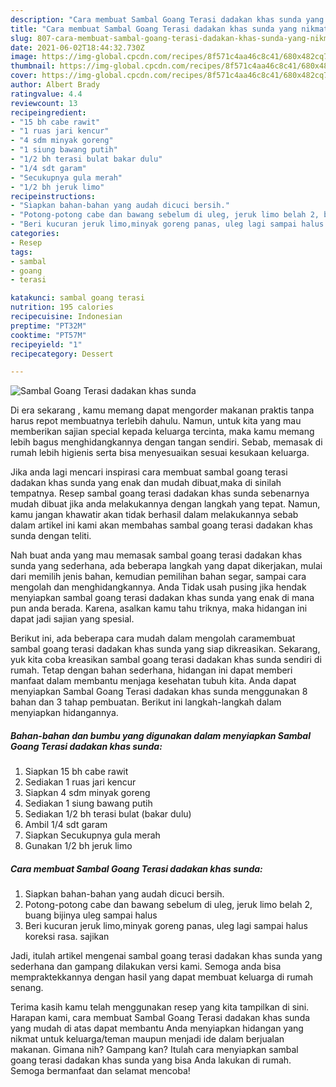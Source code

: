 ```yaml
---
description: "Cara membuat Sambal Goang Terasi dadakan khas sunda yang nikmat Untuk Jualan"
title: "Cara membuat Sambal Goang Terasi dadakan khas sunda yang nikmat Untuk Jualan"
slug: 807-cara-membuat-sambal-goang-terasi-dadakan-khas-sunda-yang-nikmat-untuk-jualan
date: 2021-06-02T18:44:32.730Z
image: https://img-global.cpcdn.com/recipes/8f571c4aa46c8c41/680x482cq70/sambal-goang-terasi-dadakan-khas-sunda-foto-resep-utama.jpg
thumbnail: https://img-global.cpcdn.com/recipes/8f571c4aa46c8c41/680x482cq70/sambal-goang-terasi-dadakan-khas-sunda-foto-resep-utama.jpg
cover: https://img-global.cpcdn.com/recipes/8f571c4aa46c8c41/680x482cq70/sambal-goang-terasi-dadakan-khas-sunda-foto-resep-utama.jpg
author: Albert Brady
ratingvalue: 4.4
reviewcount: 13
recipeingredient:
- "15 bh cabe rawit"
- "1 ruas jari kencur"
- "4 sdm minyak goreng"
- "1 siung bawang putih"
- "1/2 bh terasi bulat bakar dulu"
- "1/4 sdt garam"
- "Secukupnya gula merah"
- "1/2 bh jeruk limo"
recipeinstructions:
- "Siapkan bahan-bahan yang audah dicuci bersih."
- "Potong-potong cabe dan bawang sebelum di uleg, jeruk limo belah 2, buang bijinya uleg sampai halus"
- "Beri kucuran jeruk limo,minyak goreng panas, uleg lagi sampai halus koreksi rasa. sajikan"
categories:
- Resep
tags:
- sambal
- goang
- terasi

katakunci: sambal goang terasi 
nutrition: 195 calories
recipecuisine: Indonesian
preptime: "PT32M"
cooktime: "PT57M"
recipeyield: "1"
recipecategory: Dessert

---
```



![Sambal Goang Terasi dadakan khas sunda](https://img-global.cpcdn.com/recipes/8f571c4aa46c8c41/680x482cq70/sambal-goang-terasi-dadakan-khas-sunda-foto-resep-utama.jpg)

Di era  sekarang , kamu memang dapat mengorder makanan praktis tanpa harus repot membuatnya terlebih dahulu. Namun, untuk kita yang mau memberikan sajian special kepada keluarga tercinta, maka kamu memang lebih bagus menghidangkannya dengan tangan sendiri. Sebab, memasak di rumah lebih higienis serta bisa menyesuaikan sesuai kesukaan keluarga.

Jika anda lagi mencari inspirasi cara membuat sambal goang terasi dadakan khas sunda yang enak dan mudah dibuat,maka di sinilah tempatnya. Resep sambal goang terasi dadakan khas sunda  sebenarnya mudah dibuat jika anda melakukannya dengan langkah yang tepat. Namun, kamu jangan khawatir akan tidak berhasil dalam melakukannya 
sebab dalam artikel ini kami akan membahas sambal goang terasi dadakan khas sunda dengan teliti.  



Nah buat anda yang mau memasak sambal goang terasi dadakan khas sunda yang sederhana, ada beberapa langkah yang dapat dikerjakan, mulai dari memilih jenis bahan, kemudian pemilihan bahan segar, sampai cara mengolah dan menghidangkannya. Anda Tidak usah pusing jika hendak menyiapkan sambal goang terasi dadakan khas sunda yang enak di mana pun anda berada. Karena, asalkan kamu  tahu triknya, maka hidangan ini dapat jadi sajian yang spesial.

Berikut ini, ada beberapa cara mudah dalam mengolah caramembuat sambal goang terasi dadakan khas sunda yang siap dikreasikan. Sekarang, yuk kita coba kreasikan sambal goang terasi dadakan khas sunda sendiri di rumah. Tetap dengan bahan sederhana, hidangan ini dapat memberi manfaat dalam membantu menjaga kesehatan tubuh kita. Anda dapat menyiapkan Sambal Goang Terasi dadakan khas sunda menggunakan 8 bahan dan 3 tahap pembuatan. Berikut ini langkah-langkah dalam menyiapkan hidangannya.

<!--inarticleads1-->

##### Bahan-bahan dan bumbu yang digunakan dalam menyiapkan Sambal Goang Terasi dadakan khas sunda:

1. Siapkan 15 bh cabe rawit
1. Sediakan 1 ruas jari kencur
1. Siapkan 4 sdm minyak goreng
1. Sediakan 1 siung bawang putih
1. Sediakan 1/2 bh terasi bulat (bakar dulu)
1. Ambil 1/4 sdt garam
1. Siapkan Secukupnya gula merah
1. Gunakan 1/2 bh jeruk limo




<!--inarticleads2-->

##### Cara membuat Sambal Goang Terasi dadakan khas sunda:

1. Siapkan bahan-bahan yang audah dicuci bersih.
1. Potong-potong cabe dan bawang sebelum di uleg, jeruk limo belah 2, buang bijinya uleg sampai halus
1. Beri kucuran jeruk limo,minyak goreng panas, uleg lagi sampai halus koreksi rasa. sajikan




Jadi, itulah artikel mengenai  sambal goang terasi dadakan khas sunda  yang sederhana dan gampang dilakukan versi kami. Semoga anda bisa mempraktekkannya dengan hasil yang dapat membuat keluarga di rumah senang. 

Terima kasih kamu telah menggunakan resep yang kita tampilkan di sini. Harapan kami, cara membuat  Sambal Goang Terasi dadakan khas sunda yang mudah di atas dapat membantu Anda menyiapkan hidangan yang nikmat untuk keluarga/teman maupun menjadi ide dalam berjualan makanan. Gimana nih? Gampang kan? Itulah cara menyiapkan sambal goang terasi dadakan khas sunda yang bisa Anda lakukan di rumah. Semoga bermanfaat dan selamat mencoba!

